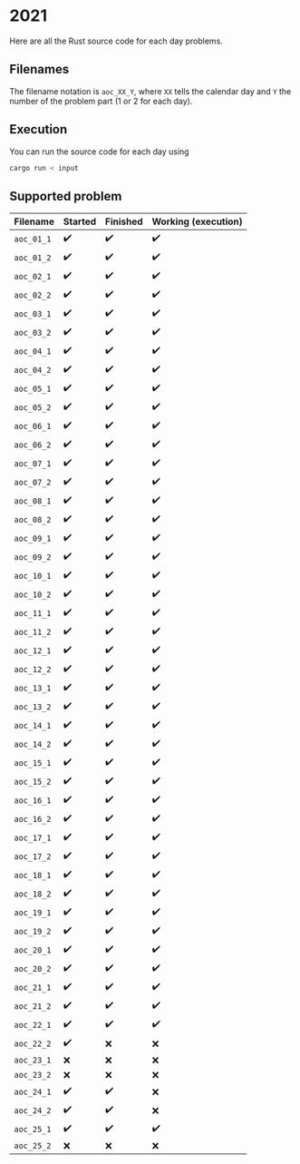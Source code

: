 # 2021
Here are all the Rust source code for each day problems.

## Filenames
The filename notation is `aoc_XX_Y`, where `XX` tells the calendar day and `Y` the number of the problem part (1 or 2 for each day).

## Execution
You can run the source code for each day using
```bash
cargo run < input
```

## Supported problem 
| **Filename** | Started            | Finished           | Working (execution) |
|--------------|--------------------|--------------------|---------------------|
| `aoc_01_1`   | :heavy_check_mark: | :heavy_check_mark: | :heavy_check_mark:  |
| `aoc_01_2`   | :heavy_check_mark: | :heavy_check_mark: | :heavy_check_mark:  |
| `aoc_02_1`   | :heavy_check_mark: | :heavy_check_mark: | :heavy_check_mark:  |
| `aoc_02_2`   | :heavy_check_mark: | :heavy_check_mark: | :heavy_check_mark:  |
| `aoc_03_1`   | :heavy_check_mark: | :heavy_check_mark: | :heavy_check_mark:  |
| `aoc_03_2`   | :heavy_check_mark: | :heavy_check_mark: | :heavy_check_mark:  |
| `aoc_04_1`   | :heavy_check_mark: | :heavy_check_mark: | :heavy_check_mark:  |
| `aoc_04_2`   | :heavy_check_mark: | :heavy_check_mark: | :heavy_check_mark:  |
| `aoc_05_1`   | :heavy_check_mark: | :heavy_check_mark: | :heavy_check_mark:  |
| `aoc_05_2`   | :heavy_check_mark: | :heavy_check_mark: | :heavy_check_mark:  |
| `aoc_06_1`   | :heavy_check_mark: | :heavy_check_mark: | :heavy_check_mark:  |
| `aoc_06_2`   | :heavy_check_mark: | :heavy_check_mark: | :heavy_check_mark:  |
| `aoc_07_1`   | :heavy_check_mark: | :heavy_check_mark: | :heavy_check_mark:  |
| `aoc_07_2`   | :heavy_check_mark: | :heavy_check_mark: | :heavy_check_mark:  |
| `aoc_08_1`   | :heavy_check_mark: | :heavy_check_mark: | :heavy_check_mark:  |
| `aoc_08_2`   | :heavy_check_mark: | :heavy_check_mark: | :heavy_check_mark:  |
| `aoc_09_1`   | :heavy_check_mark: | :heavy_check_mark: | :heavy_check_mark:  |
| `aoc_09_2`   | :heavy_check_mark: | :heavy_check_mark: | :heavy_check_mark:  |
| `aoc_10_1`   | :heavy_check_mark: | :heavy_check_mark: | :heavy_check_mark:  |
| `aoc_10_2`   | :heavy_check_mark: | :heavy_check_mark: | :heavy_check_mark:  |
| `aoc_11_1`   | :heavy_check_mark: | :heavy_check_mark: | :heavy_check_mark:  |
| `aoc_11_2`   | :heavy_check_mark: | :heavy_check_mark: | :heavy_check_mark:  |
| `aoc_12_1`   | :heavy_check_mark: | :heavy_check_mark: | :heavy_check_mark:  |
| `aoc_12_2`   | :heavy_check_mark: | :heavy_check_mark: | :heavy_check_mark:  |
| `aoc_13_1`   | :heavy_check_mark: | :heavy_check_mark: | :heavy_check_mark:  |
| `aoc_13_2`   | :heavy_check_mark: | :heavy_check_mark: | :heavy_check_mark:  |
| `aoc_14_1`   | :heavy_check_mark: | :heavy_check_mark: | :heavy_check_mark:  |
| `aoc_14_2`   | :heavy_check_mark: | :heavy_check_mark: | :heavy_check_mark:  |
| `aoc_15_1`   | :heavy_check_mark: | :heavy_check_mark: | :heavy_check_mark:  |
| `aoc_15_2`   | :heavy_check_mark: | :heavy_check_mark: | :heavy_check_mark:  |
| `aoc_16_1`   | :heavy_check_mark: | :heavy_check_mark: | :heavy_check_mark:  |
| `aoc_16_2`   | :heavy_check_mark: | :heavy_check_mark: | :heavy_check_mark:  |
| `aoc_17_1`   | :heavy_check_mark: | :heavy_check_mark: | :heavy_check_mark:  |
| `aoc_17_2`   | :heavy_check_mark: | :heavy_check_mark: | :heavy_check_mark:  |
| `aoc_18_1`   | :heavy_check_mark: | :heavy_check_mark: | :heavy_check_mark:  |
| `aoc_18_2`   | :heavy_check_mark: | :heavy_check_mark: | :heavy_check_mark:  |
| `aoc_19_1`   | :heavy_check_mark: | :heavy_check_mark: | :heavy_check_mark:  |
| `aoc_19_2`   | :heavy_check_mark: | :heavy_check_mark: | :heavy_check_mark:  |
| `aoc_20_1`   | :heavy_check_mark: | :heavy_check_mark: | :heavy_check_mark:  |
| `aoc_20_2`   | :heavy_check_mark: | :heavy_check_mark: | :heavy_check_mark:  |
| `aoc_21_1`   | :heavy_check_mark: | :heavy_check_mark: | :heavy_check_mark:  |
| `aoc_21_2`   | :heavy_check_mark: | :heavy_check_mark: | :heavy_check_mark:  |
| `aoc_22_1`   | :heavy_check_mark: | :heavy_check_mark: | :heavy_check_mark:  |
| `aoc_22_2`   | :heavy_check_mark: | :x:                | :x:                 |
| `aoc_23_1`   | :x:                | :x:                | :x:                 |
| `aoc_23_2`   | :x:                | :x:                | :x:                 |
| `aoc_24_1`   | :heavy_check_mark: | :heavy_check_mark: | :x:                 |
| `aoc_24_2`   | :heavy_check_mark: | :heavy_check_mark: | :x:                 |
| `aoc_25_1`   | :heavy_check_mark: | :heavy_check_mark: | :heavy_check_mark:  |
| `aoc_25_2`   | :x:                | :x:                | :x:                 |
